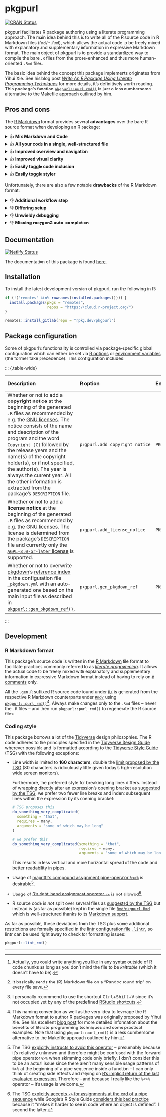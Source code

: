 # pkgpurl

<a href="https://cran.r-project.org/package=pkgpurl" class="pkgdown-release"><img src="https://r-pkg.org/badges/version/pkgpurl" alt="CRAN Status" /></a>

pkgpurl facilitates R package authoring using a literate programming approach. The main idea behind this is to write all of the R source code in R Markdown files (`Rmd/*.Rmd`), which allows the actual code to be freely mixed with explanatory and supplementary information in expressive Markdown format. The main object of pkgpurl is to provide a standardized way to compile the bare `.R` files from the prose-enhanced and thus more human-oriented `.Rmd` files.

The basic idea behind the concept this package implements originates from Yihui Xie. See his blog post [*Write An R Package Using Literate Programming Techniques*](https://yihui.org/rlp/) for more details, it’s definitively worth reading. This package’s function [`pkgpurl::purl_rmd()`](https://pkgpurl.rpkg.dev/dev/reference/purl_rmd.html) is just a less cumbersome alternative to the Makefile approach outlined by him.

## Pros and cons

The [R Markdown](https://rmarkdown.rstudio.com/) format provides several **advantages** over the bare R source format when developing an R package:

<details>
<summary>
👍 <strong>Mix Markdown and Code</strong>
</summary>

It allows the actual code to be freely mixed with explanatory and supplementary information in expressive [Markdown](https://en.wikipedia.org/wiki/Markdown) format instead of having to rely on [`#` comments](https://cran.r-project.org/doc/manuals/r-release/R-lang.html#Comments) only. In general, this should encourage to actually record code-accompanying information because you’re able to use the full spectrum of [Pandoc’s Markdown syntax](https://pandoc.org/MANUAL.html#pandocs-markdown) like inline formatting, lists, tables, quotations or math[^1].

It is especially powerful in combination with the [Visual R Markdown](https://rstudio.github.io/visual-markdown-editing/) feature introduced in RStudio 1.4, which – in addition to the visual editor – offers a feature whose utility can hardly be overestimated: Pandoc Markdown [canonicalization](https://en.wikipedia.org/wiki/Canonicalization) (on file save[^2]). For example, it allows paragraphs being wrapped automatically at the desired line width; or to write a minimal sloppy [pipe table](https://pandoc.org/MANUAL.html#extension-pipe_tables) that is automatically normalized to a beautifully formatted and actually readable one.

The relevant editor options which adjust the canonical Markdown generation can either be set

-   [per `.Rmd` file](https://rstudio.github.io/visual-markdown-editing/#/markdown?id=writer-options), e.g.

    ``` rmd
    ---
    editor_options:
      markdown:
        wrap: 160
        references:
          location: section
        canonical: true
    ---
    ```

-   or [per project](https://rstudio.github.io/visual-markdown-editing/#/options?id=project-options) in the usual `PACKAGE_NAME.Rproj` file, e.g.

    ``` ini
    MarkdownWrap: Column
    MarkdownWrapAtColumn: 160
    MarkdownReferences: Section
    MarkdownCanonical: Yes
    ```

    (I’d recommend to set them *per project*, so they apply to the whole package including any `.Rmd` vignettes.)

</details>
<details>
<summary>
👍 <strong>All your code in a single, well-structured file</strong>
</summary>

The [traditional recommendation](https://style.tidyverse.org/package-files.html) to not lose overview of your package’s R source code is to split it over multiple files. The popular (and very useful) book *R Packages* [gives the following advice](https://r-pkgs.org/code.html#sec-code-organising):

> If it’s very hard to predict which file a function lives in, that suggests it’s time to separate your functions into more files or reconsider how you are naming your functions and/or files.

I think this is just ridiculous.

Instead, I encourage you to keep all your code (as far as possible) in a single file `Rmd/PACKAGE_NAME.Rmd` and structure it according to the [rules described here](https://pkgpurl.rpkg.dev/dev/reference/gen_pkgdown_ref.html#details), which even allows the [pkgdown `Reference:` index](https://pkgdown.r-lib.org/reference/build_reference.html#reference-index) to be automatically in sync with the source code structure. As a result, you re-organize (and thus most likely improve) your package’s code structure whenever you intend to improve the pkgdown reference – and vice versa. For a basic example, see [this very package’s main source file](https://gitlab.com/rpkg.dev/pkgpurl/-/blob/master/Rmd/pkgpurl.Rmd?plain=0).

Keeping all code in a single file frees you from the traditional hassle of finding a viable (but in the end still unsatisfactory) way to organize your R source code across multiple files. Of course, there are still good reasons to outsource code into separate files *in certain situations*, which nothing is stopping you from doing. You can also [exclude whole `.Rmd` files from purling using the `.nopurl.Rmd` filename suffix](https://pkgpurl.rpkg.dev/dev/reference/purl_rmd.html#-rmd-files-excluded-from-purling).

</details>
<details>
<summary>
👍 <strong>Improved overview and navigation</strong>
</summary>

You can rely on RStudio’s [code outline](https://rviews.rstudio.com/2016/11/11/easy-tricks-you-mightve-missed/#code-outline) to easily navigate through longer `.Rmd` files. IMHO it provides significantly better usability than the [code section standard](https://support.posit.co/hc/en-us/articles/200484568-Code-Folding-and-Sections) of `.R` files. It makes it easy to find your way around source files that are thousands of lines long.

RStudio’s [*Go to File/Function* shortcut](https://support.posit.co/hc/en-us/articles/200711853-Keyboard-Shortcuts) works the same for `.Rmd` files as it does for `.R` files.

</details>
<details>
<summary>
👍 <strong>Improved visual clarity</strong>
</summary>

If you use RStudio or any other editor with proper R Markdown syntax highlighting, you will probably like the gained visual clarity for distinguishing individual functions/code parts (by putting them in separate R code chunks). This also facilitates creating a meaningful document structure (in Markdown) alongside the actual R source code.

</details>
<details>
<summary>
👍 <strong>Easily toggle code inclusion</strong>
</summary>

You can put development-only code which never lands in the generated R source files (and thus the R package) in separate code chunks with the chunk option [`purl = FALSE`](https://yihui.org/knitr/options/#extracting-source-code). This turns out to be very convenient in certain situations.

For example, this is a good way to reproducibly document the generation of cleaned versions of [exported data](https://r-pkgs.org/data.html#sec-data-data) as well as [internal data](https://r-pkgs.org/data.html#sec-data-sysdata). This avoids having to outsource the code to separate files under `data-raw/` and adding the directory to `.Rbuildignore`, i.e. no need to use `usethis::use_data_raw()`. Instead, you just set `purl = FALSE` for the relevant code chunk(s). You can (and should) still use [`usethis::use_data()`](https://usethis.r-lib.org/reference/use_data.html) (optionally with `overwrite = TRUE`) to generate the files under `data/` holding external package data as well as the `R/sysdata.rda` file (using `internal = TRUE`) holding internal package data.

</details>
<details>
<summary>
👍 <strong>Easily toggle styler</strong>
</summary>

If you use [styler](https://styler.r-lib.org/) to auto-format your code globally by [setting `knitr::opts_chunk$set(tidy = "styler")`](https://styler.r-lib.org/articles/third-party-integrations.html), you can still opt-out on a per-chunk basis by setting [`tidy = FALSE`](https://github.com/r-lib/styler/releases/tag/v1.5.1). This gives pleasant flexibility.

</details>

Unfortunately, there are also a few notable **drawbacks** of the R Markdown format:

<details>
<summary>
👎 <strong>Additional workflow step</strong>
</summary>

The pkgpurl approach on writing R packages in the R Markdown format introduces *one* additional step at the very beginning of typical package development workflows: Running [`pkgpurl::purl_rmd()`](https://pkgpurl.rpkg.dev/dev/reference/purl_rmd.html) to generate the `R/*.gen.R` files from the original `Rmd/*.Rmd` sources before documenting/checking/testing/building the package. Given sufficient user demand, this could probably be integrated into [devtools](https://devtools.r-lib.org/)’ functions in the future, so that no additional action has to be taken by the user when relying on RStudio’s built-in package building infrastructure.

For the time being, it’s recommended to set up a custom shortcut[^3] for one or both of [`pkgpurl::purl_rmd()`](https://pkgpurl.rpkg.dev/dev/reference/purl_rmd.html) and [`pkgpurl::process_pkg()`](https://pkgpurl.rpkg.dev/dev/reference/process_pkg.html) which are registered as [RStudio add-ins](https://rstudio.github.io/rstudioaddins/).

</details>
<details>
<summary>
👎 <strong>Differing setup</strong>
</summary>

Setting up a new project to write an R package in the R Markdown differs slightly from the classic approach. A suitable convenience function like `create_rmd_package()` to set up all the necessary parts could probably be added to [usethis](https://usethis.r-lib.org/) in the future.

For the time being, you can use my ready-to-go [R Markdown Package Development Template](https://gitlab.com/salim_b/r/pkg-dev-tpl) as a starting point for creating new R packages in the R Markdown format.

</details>
<details>
<summary>
👎 <strong>Unwieldy debugging</strong>
</summary>

Debugging can be a bit more laborious since line numbers in warning and error messages always refer to the generated `R/*.gen.R` file(s), not the underlying `Rmd/*.Rmd` source code file(s). If need be, you first have to look up the line numbers in the `R/*.gen.R` file(s) to understand which function / code parts cause the issue in order to know where to fix it in the `Rmd/*.Rmd` source(s).

</details>
<details>
<summary>
👎 <strong>Missing roxygen2 auto-completion</strong>
</summary>

Other than in `.R` files, RStudio currently doesn’t support auto-completion of [roxygen2 tags](https://roxygen2.r-lib.org/articles/rd.html) in `.Rmd` files and its <kbd>Reflow Comment</kbd> command doesn’t properly work on them. These are [known issues](https://github.com/rstudio/rstudio/issues/5809#issuecomment-932228146) which will hopefully be resolved in the near future.

</details>

## Documentation

[![Netlify Status](https://api.netlify.com/api/v1/badges/f639cb7f-f5fe-454c-b20d-1e06916daffc/deploy-status)](https://app.netlify.com/sites/pkgpurl-rpkg-dev/deploys)

The documentation of this package is found [here](https://pkgpurl.rpkg.dev).

## Installation

To install the latest development version of pkgpurl, run the following in R:

``` r
if (!("remotes" %in% rownames(installed.packages()))) {
  install.packages(pkgs = "remotes",
                   repos = "https://cloud.r-project.org/")
}

remotes::install_gitlab(repo = "rpkg.dev/pkgpurl")
```

## Package configuration

Some of pkgpurl’s functionality is controlled via package-specific global configuration which can either be set via [R options](https://rdrr.io/r/base/options.html) or [environment variables](https://en.wikipedia.org/wiki/Environment_variable) (the former take precedence). This configuration includes:

::: {.table-wide}

| **Description**                                                                                                                                                                                                                                                                                                                                                                                                                                                                                                | **R option**                   | **Environment variable**       | **Default value** |
|:---------------------------------------------------------------------------------------------------------------------------------------------------------------------------------------------------------------------------------------------------------------------------------------------------------------------------------------------------------------------------------------------------------------------------------------------------------------------------------------------------------------|:-------------------------------|:-------------------------------|:------------------|
| Whether or not to add a **copyright notice** at the beginning of the generated `.R` files as recommended by e.g. the [GNU licenses](https://www.gnu.org/licenses/gpl-howto.html). The notice consists of the name and description of the program and the word `Copyright (C)` followed by the release years and the name(s) of the copyright holder(s), or if not specified, the author(s). The year is always the current year. All the other information is extracted from the package’s `DESCRIPTION` file. | `pkgpurl.add_copyright_notice` | `PKGPURL_ADD_COPYRIGHT_NOTICE` |                   |
| Whether or not to add a **license notice** at the beginning of the generated `.R` files as recommended by e.g. the [GNU licenses](https://www.gnu.org/licenses/gpl-howto.html). The license is determined from the package’s `DESCRIPTION` file and currently only the [`AGPL-3.0-or-later` license](https://spdx.org/licenses/AGPL-3.0-or-later.html) is supported.                                                                                                                                           | `pkgpurl.add_license_notice`   | `PKGPURL_ADD_LICENSE_NOTICE`   |                   |
| Whether or not to overwrite [pkgdown](https://pkgdown.r-lib.org/)’s [reference index](https://pkgdown.r-lib.org/reference/build_reference.html#reference-index) in the configuration file `_pkgdown.yml` with an auto-generated one based on the main input file as described in [`pkgpurl::gen_pkgdown_ref()`](https://pkgpurl.rpkg.dev/reference/gen_pkgdown_ref.html).                                                                                                                                      | `pkgpurl.gen_pkgdown_ref`      | `PKGPURL_GEN_PKGDOWN_REF`      |                   |

:::

## Development

### R Markdown format

This package’s source code is written in the [R Markdown](https://rmarkdown.rstudio.com/) file format to facilitate practices commonly referred to as [*literate programming*](https://en.wikipedia.org/wiki/Literate_programming). It allows the actual code to be freely mixed with explanatory and supplementary information in expressive Markdown format instead of having to rely on [`#` comments](https://cran.r-project.org/doc/manuals/r-release/R-lang.html#Comments) only.

All the `.gen.R` suffixed R source code found under [`R/`](https://gitlab.com/rpkg.dev/pkgpurl/-/tree/master/R/) is generated from the respective R Markdown counterparts under [`Rmd/`](https://gitlab.com/rpkg.dev/pkgpurl/-/tree/master/Rmd/) using [`pkgpurl::purl_rmd()`](https://pkgpurl.rpkg.dev/dev/reference/purl_rmd.html)[^4]. Always make changes only to the `.Rmd` files – never the `.R` files – and then run `pkgpurl::purl_rmd()` to regenerate the R source files.

### Coding style

This package borrows a lot of the [Tidyverse](https://www.tidyverse.org/) design philosophies. The R code adheres to the principles specified in the [Tidyverse Design Guide](https://principles.tidyverse.org/) wherever possible and is formatted according to the [Tidyverse Style Guide](https://style.tidyverse.org/) (TSG) with the following exceptions:

-   Line width is limited to **160 characters**, double the [limit proposed by the TSG](https://style.tidyverse.org/syntax.html#long-lines) (80 characters is ridiculously little given today’s high-resolution wide screen monitors).

    Furthermore, the preferred style for breaking long lines differs. Instead of wrapping directly after an expression’s opening bracket as [suggested by the TSG](https://style.tidyverse.org/syntax.html#long-lines), we prefer two fewer line breaks and indent subsequent lines within the expression by its opening bracket:

    ``` r
    # TSG proposes this
    do_something_very_complicated(
      something = "that",
      requires = many,
      arguments = "some of which may be long"
    )

    # we prefer this
    do_something_very_complicated(something = "that",
                                  requires = many,
                                  arguments = "some of which may be long")
    ```

    This results in less vertical and more horizontal spread of the code and better readability in pipes.

-   Usage of [magrittr’s compound assignment pipe-operator `%<>%`](https://magrittr.tidyverse.org/reference/compound.html) is desirable[^5].

-   Usage of [R’s right-hand assignment operator `->`](https://rdrr.io/r/base/assignOps.html) is not allowed[^6].

-   R source code is *not* split over several files as [suggested by the TSG](https://style.tidyverse.org/package-files.html) but instead is (as far as possible) kept in the single file [`Rmd/pkgpurl.Rmd`](https://gitlab.com/rpkg.dev/pkgpurl/-/tree/master/Rmd/pkgpurl.Rmd) which is well-structured thanks to its [Markdown support](#r-markdown-format).

As far as possible, these deviations from the TSG plus some additional restrictions are formally specified in the [lintr configuration file](https://github.com/jimhester/lintr#project-configuration) [`.lintr`](.lintr), so lintr can be used right away to check for formatting issues:

``` r
pkgpurl::lint_rmd()
```

---

[^1]: Actually, you could write anything you like in any syntax outside of R code chunks as long as you don’t mind the file to be *knittable* (which it doesn’t have to be).

[^2]: It basically sends the (R) Markdown file on a “Pandoc round trip” on every file save.

[^3]: I personally recommend to use the shortcut <kbd>Ctrl</kbd>+<kbd>Shift</kbd>+<kbd>V</kbd> since it’s not occupied yet by any of the predefined [RStudio shortcuts](https://support.posit.co/hc/en-us/articles/200711853-Keyboard-Shortcuts).

[^4]: This naming convention as well as the very idea to leverage the R Markdown format to author R packages was originally proposed by Yihui Xie. See his excellent [blog post](https://yihui.name/rlp/) for more detailed information about the benefits of literate programming techniques and some practical examples. Note that using `pkgpurl::purl_rmd()` is a less cumbersome alternative to the Makefile approach outlined by him.

[^5]: The TSG [explicitly instructs to avoid this operator](https://style.tidyverse.org/pipes.html#assignment-2) – presumably because it’s relatively unknown and therefore might be confused with the forward pipe operator `%>%` when skimming code only briefly. I don’t consider this to be an actual issue since there aren’t many sensible usage patterns of `%>%` at the beginning of a pipe sequence inside a function – I can only think of creating side effects and relying on [R’s implicit return of the last evaluated expression](https://rdrr.io/r/base/function.html). Therefore – and because I really like the `%<>%` operator – it’s usage is welcome.

[^6]: The TSG [explicitly accepts `->` for assignments at the end of a pipe sequence](https://style.tidyverse.org/pipes.html#assignment-2) while Google’s R Style Guide [considers this bad practice](https://google.github.io/styleguide/Rguide.html#right-hand-assignment) because it “makes it harder to see in code where an object is defined”. I second the latter.
